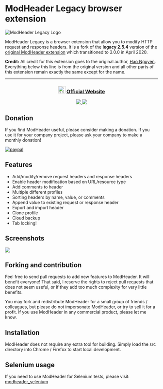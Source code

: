 # ModHeader Legacy browser extension

![ModHeader Legacy Logo](https://raw.githubusercontent.com/patricknelson/modheader-legacy/legacy/store-image.jpg)

ModHeader Legacy is a browser extension that allow you to modify HTTP request and response headers. It is a fork of the **legacy 2.5.4** version of the [original ModHeader extension](https://github.com/bewisse/modheader) which transitioned to 3.0.0 in April 2020.

**Credit:** All credit for this extension goes to the original author, [Hao Nguyen](https://github.com/hao1300).  Everything below this line is from the original version and all other parts of this extension remain exactly the same except for the name. 

---

<h3 align="center">
  <img src="https://static.bewisse.com/modheader/logo_2x.png" width="24px" alt="ModHeader" />
  <a href="https://bewisse.com/modheader/">
    Official Website
  </a>
</h3>
<p align="center">
  <a href="https://chrome.google.com/webstore/detail/modheader/idgpnmonknjnojddfkpgkljpfnnfcklj">
    <img src="https://static.bewisse.com/chrome_1x.png" srcset="https://static.bewisse.com/chrome_2x.png 2x">
  </a>
  <a href="https://addons.mozilla.org/firefox/addon/modheader-firefox/">
    <img src="https://static.bewisse.com/firefox_1x.png" srcset="https://static.bewisse.com/firefox_2x.png 2x">
  </a>
</p>

## Donation

If you find ModHeader useful, please consider making a donation. If you use it for your company project, please ask your company to make a monthly donation!

[![paypal](https://www.paypalobjects.com/en_US/i/btn/btn_donate_SM.gif)](https://www.paypal.com/pools/c/84aPpFIA0Z)

## Features

* Add/modify/remove request headers and response headers
* Enable header modification based on URL/resource type
* Add comments to header
* Multiple different profiles
* Sorting headers by name, value, or comments
* Append value to existing request or response header
* Export and import header
* Clone profile
* Cloud backup
* Tab locking!

## Screenshots

<img src="https://static.bewisse.com/modheader/ss1.png">

## Forking and contribution

Feel free to send pull requests to add new features to ModHeader. It will benefit everyone! That said, I reserve the rights to reject pull requests that does not seem useful, or if they add too much complexity for very little benefits.

You may fork and redistribute ModHeader for a small group of friends / colleagues, but please do not impersonate ModHeader, or try to sell it for a profit. If  you use ModHeader in any commercial product, please let me know.

## Installation

ModHeader does not require any extra tool for building. Simply load the src directory into Chrome / Firefox to start local development.

## Selenium usage

If you need to use ModHeader for Selenium tests, please visit: [modheader_selenium](https://github.com/bewisse/modheader_selenium)
